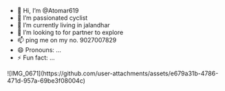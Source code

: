 - 👋 Hi, I’m @Atomar619
- 👀 I’m passionated cyclist 
- 🌱 I’m currently living in jalandhar
- 💞️ I’m looking to for partner to explore 
- 📫 ping me on my no. 9027007829
- 😄 Pronouns: ...
- ⚡ Fun fact: ...

<!---
Atomar619/Atomar619 is a ✨ special ✨ repository because its `README.md` (this file) appears on your GitHub profile.
You can click the Preview link to take a look at your changes.
--->![IMG_0671](https://github.com/user-attachments/assets/e679a31b-4786-471d-957a-69be3f08004c)
